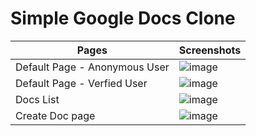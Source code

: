 # Simple Google Docs Clone

| Pages  | Screenshots |
| ------------- | ------------- |
| Default Page - Anonymous User | ![image](https://github.com/sonvir249/google-docs-clone/assets/28830195/90caff5e-f4cf-44c8-a769-33d20cac0d6b)  |
| Default Page - Verfied User  | ![image](https://github.com/sonvir249/google-docs-clone/assets/28830195/0c137d01-dffe-46a0-a936-7f6c4934a3bf)  |
| Docs List  | ![image](https://github.com/sonvir249/google-docs-clone/assets/28830195/3e04475d-4d2a-4529-ae76-75393f2549f8)  |
| Create Doc page  | ![image](https://github.com/sonvir249/google-docs-clone/assets/28830195/f35eefb7-5ab4-4d6d-ac6a-d061d122b7ac)  |
